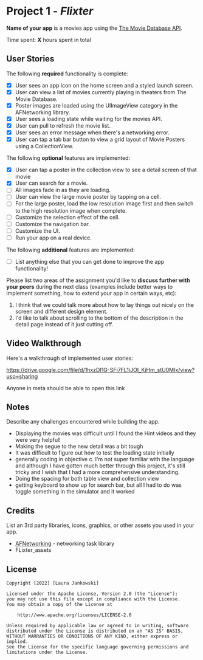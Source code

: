 # Project 1 - *Flixter*

**Name of your app** is a movies app using the [The Movie Database API](http://docs.themoviedb.apiary.io/#).

Time spent: **X** hours spent in total

## User Stories

The following **required** functionality is complete:

- [x] User sees an app icon on the home screen and a styled launch screen.
- [x] User can view a list of movies currently playing in theaters from The Movie Database.
- [x] Poster images are loaded using the UIImageView category in the AFNetworking library.
- [x] User sees a loading state while waiting for the movies API.
- [x] User can pull to refresh the movie list.
- [x] User sees an error message when there's a networking error.
- [x] User can tap a tab bar button to view a grid layout of Movie Posters using a CollectionView.

The following **optional** features are implemented:

- [x] User can tap a poster in the collection view to see a detail screen of that movie
- [x] User can search for a movie.
- [ ] All images fade in as they are loading.
- [ ] User can view the large movie poster by tapping on a cell.
- [ ] For the large poster, load the low resolution image first and then switch to the high resolution image when complete.
- [ ] Customize the selection effect of the cell.
- [ ] Customize the navigation bar.
- [ ] Customize the UI.
- [ ] Run your app on a real device.

The following **additional** features are implemented:

- [ ] List anything else that you can get done to improve the app functionality!

Please list two areas of the assignment you'd like to **discuss further with your peers** during the next class (examples include better ways to implement something, how to extend your app in certain ways, etc):

1. I think that we could talk more about how to lay things out nicely on the screen and different design element.
2. I'd like to talk about scrolling to the bottom of the description in the detail page instead of it just cutting off.

## Video Walkthrough

Here's a walkthrough of implemented user stories:

https://drive.google.com/file/d/1hxzDI1G-SFi7FL1iJOI_KiHm_stU0MIx/view?usp=sharing

Anyone in meta should be able to open this link

## Notes

Describe any challenges encountered while building the app.
- Displaying the movies was difficult until I found the Hint videos and they were very helpful!
- Making the segue to the new detail was a bit tough
- It was difficult to figure out how to test the loading state initially
- generally coding in objective c. I'm not super familiar with the language and although I have gotten much better through this project, it's still tricky and I wish that I had a more comprehensive understanding.
- Doing the spacing for both table view and collection view
- getting keyboard to show up for search bar, but all I had to do was toggle something in the simulator and it worked



## Credits

List an 3rd party libraries, icons, graphics, or other assets you used in your app.

- [AFNetworking](https://github.com/AFNetworking/AFNetworking) - networking task library
- FLixter_assets

## License

    Copyright [2022] [Laura Jankowski]

    Licensed under the Apache License, Version 2.0 (the "License");
    you may not use this file except in compliance with the License.
    You may obtain a copy of the License at

        http://www.apache.org/licenses/LICENSE-2.0

    Unless required by applicable law or agreed to in writing, software
    distributed under the License is distributed on an "AS IS" BASIS,
    WITHOUT WARRANTIES OR CONDITIONS OF ANY KIND, either express or implied.
    See the License for the specific language governing permissions and
    limitations under the License.
